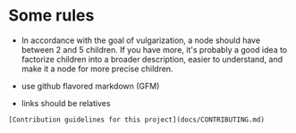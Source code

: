 # Some rules


- In accordance with the goal of vulgarization, a node should have between 2 and 5 children. If you have more, it's probably a good idea to factorize children into a broader description, easier to understand, and make it a node for more precise children.

- use github flavored markdown (GFM)

- links should be relatives

```
[Contribution guidelines for this project](docs/CONTRIBUTING.md)
```
